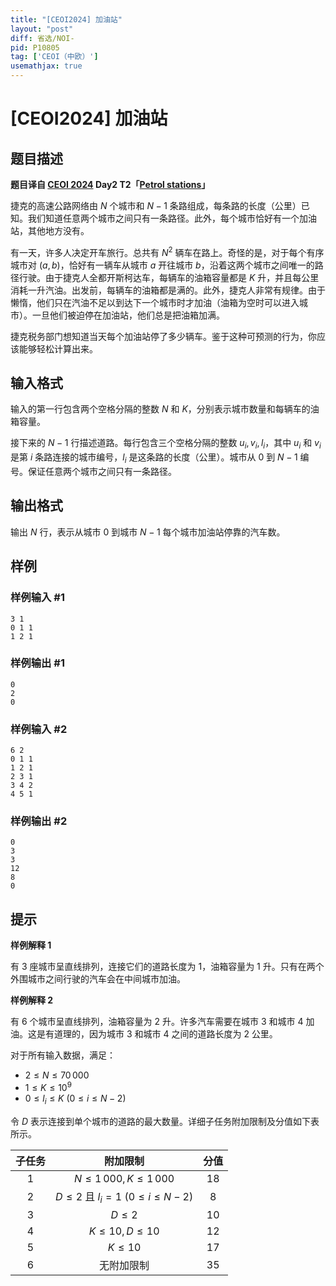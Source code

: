 ```yaml
---
title: "[CEOI2024] 加油站"
layout: "post"
diff: 省选/NOI-
pid: P10805
tag: ['CEOI（中欧）']
usemathjax: true
---
```


# [CEOI2024] 加油站
## 题目描述

**题目译自 [CEOI 2024](https://ceoi2024.fi.muni.cz/) Day2 T2「[Petrol stations](https://ceoi2024.fi.muni.cz/page/tasks/statements/stations.pdf)」**

捷克的高速公路网络由 $N$ 个城市和 $N-1$ 条路组成，每条路的长度（公里）已知。我们知道任意两个城市之间只有一条路径。此外，每个城市恰好有一个加油站，其他地方没有。

有一天，许多人决定开车旅行。总共有 $N^2$ 辆车在路上。奇怪的是，对于每个有序城市对 $(a, b)$，恰好有一辆车从城市 $a$ 开往城市 $b$，沿着这两个城市之间唯一的路径行驶。由于捷克人全都开斯柯达车，每辆车的油箱容量都是 $K$ 升，并且每公里消耗一升汽油。出发前，每辆车的油箱都是满的。此外，捷克人非常有规律。由于懒惰，他们只在汽油不足以到达下一个城市时才加油（油箱为空时可以进入城市）。一旦他们被迫停在加油站，他们总是把油箱加满。

捷克税务部门想知道当天每个加油站停了多少辆车。鉴于这种可预测的行为，你应该能够轻松计算出来。
## 输入格式

输入的第一行包含两个空格分隔的整数 $N$ 和 $K$，分别表示城市数量和每辆车的油箱容量。

接下来的 $N-1$ 行描述道路。每行包含三个空格分隔的整数 $u_i, v_i, l_i$，其中 $u_i$ 和 $v_i$ 是第 $i$ 条路连接的城市编号，$l_i$ 是这条路的长度（公里）。城市从 $0$ 到 $N-1$ 编号。保证任意两个城市之间只有一条路径。
## 输出格式

输出 $N$ 行，表示从城市 $0$ 到城市 $N-1$ 每个城市加油站停靠的汽车数。
## 样例

### 样例输入 #1
```
3 1
0 1 1
1 2 1
```
### 样例输出 #1
```
0
2
0
```
### 样例输入 #2
```
6 2
0 1 1
1 2 1
2 3 1
3 4 2
4 5 1
```
### 样例输出 #2
```
0
3
3
12
8
0
```
## 提示

**样例解释 1**

有 $3$ 座城市呈直线排列，连接它们的道路长度为 $1$，油箱容量为 $1$ 升。只有在两个外围城市之间行驶的汽车会在中间城市加油。

**样例解释 2**

有 $6$ 个城市呈直线排列，油箱容量为 $2$ 升。许多汽车需要在城市 $3$ 和城市 $4$ 加油。这是有道理的，因为城市 $3$ 和城市 $4$ 之间的道路长度为 $2$ 公里。

对于所有输入数据，满足：
- $2 \leq N \leq 70\,000$
- $1 \leq K \leq 10^9$
- $0 \leq l_i \leq K\ (0 \leq i \leq N-2)$

令 $D$ 表示连接到单个城市的道路的最大数量。详细子任务附加限制及分值如下表所示。

| 子任务 | 附加限制 | 分值 |
| :--: | :--: | :--: |
|  $1$  | $N \leq 1\,000, K \leq 1\,000$ | $18$  |
|  $2$  | $D\le 2$ 且 $l_i = 1\ (0 \leq i \leq N-2)$ | $8$ |
|  $3$  | $D\le 2$| $10$ |
|  $4$  | $K\leq 10, D\leq 10$ | $12$ |
|  $5$  | $K\leq 10$ | $17$ |
|  $6$  | 无附加限制| $35$ |
